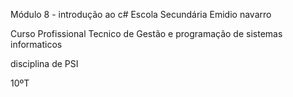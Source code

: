 Módulo 8 - introdução ao c#
Escola Secundária Emidio navarro 

Curso Profissional Tecnico de Gestão e programação de sistemas informaticos 

disciplina de PSI

10ºT
